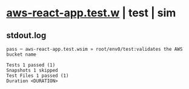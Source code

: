 # [aws-react-app.test.w](../../../../../../tests/sdk_tests/website/aws-react-app.test.w) | test | sim

## stdout.log
```log
pass ─ aws-react-app.test.wsim » root/env0/test:validates the AWS bucket name

Tests 1 passed (1)
Snapshots 1 skipped
Test Files 1 passed (1)
Duration <DURATION>
```

